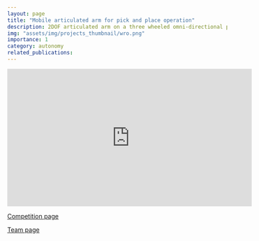 ```yaml
---
layout: page
title: "Mobile articulated arm for pick and place operation"
description: 2DOF articulated arm on a three wheeled omni-directional platform with fully autonomous capability such to identify objects in the arena and perform a pick and place operation. I led the design, simulation and validation of the project. We achieved bronze medal in this competition. 
img: "assets/img/projects_thumbnail/wro.png"
importance: 1
category: autonomy
related_publications:
---
```


<iframe width="560" height="315" src="https://www.youtube.com/embed/cWJ3KcwOSTA?si=Gh-br6Fo9ggAltQb" title="YouTube video player" frameborder="0" allow="accelerometer; autoplay; clipboard-write; encrypted-media; gyroscope; picture-in-picture; web-share" allowfullscreen></iframe>

[Competition page](https://wro-association.org/) 


[Team page](https://www.linkedin.com/company/s-t-a-r-robotics-srm-team-wro/)